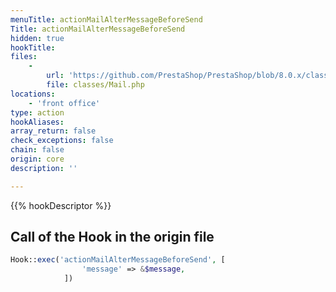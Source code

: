 ```yaml
---
menuTitle: actionMailAlterMessageBeforeSend
Title: actionMailAlterMessageBeforeSend
hidden: true
hookTitle: 
files:
    -
        url: 'https://github.com/PrestaShop/PrestaShop/blob/8.0.x/classes/Mail.php'
        file: classes/Mail.php
locations:
    - 'front office'
type: action
hookAliases: 
array_return: false
check_exceptions: false
chain: false
origin: core
description: ''

---
```


{{% hookDescriptor %}}

## Call of the Hook in the origin file

```php
Hook::exec('actionMailAlterMessageBeforeSend', [
                'message' => &$message,
            ])
```
